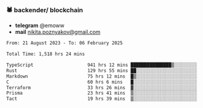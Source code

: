 ### 🕷 backender/ blockchain
- **telegram** @emoww
- **mail** nikita.poznyakov@gmail.com

<!--START_SECTION:waka-->

```txt
From: 21 August 2023 - To: 06 February 2025

Total Time: 1,518 hrs 24 mins

TypeScript                    941 hrs 12 mins ███████████████▒░░░░░░░░░   61.77 %
Rust                          129 hrs 55 mins ██░░░░░░░░░░░░░░░░░░░░░░░   08.53 %
Markdown                      75 hrs 12 mins  █▒░░░░░░░░░░░░░░░░░░░░░░░   04.94 %
C                             60 hrs 6 mins   █░░░░░░░░░░░░░░░░░░░░░░░░   03.94 %
Terraform                     33 hrs 26 mins  ▓░░░░░░░░░░░░░░░░░░░░░░░░   02.19 %
Prisma                        23 hrs 41 mins  ▒░░░░░░░░░░░░░░░░░░░░░░░░   01.55 %
Tact                          19 hrs 39 mins  ▒░░░░░░░░░░░░░░░░░░░░░░░░   01.29 %
```

<!--END_SECTION:waka-->




